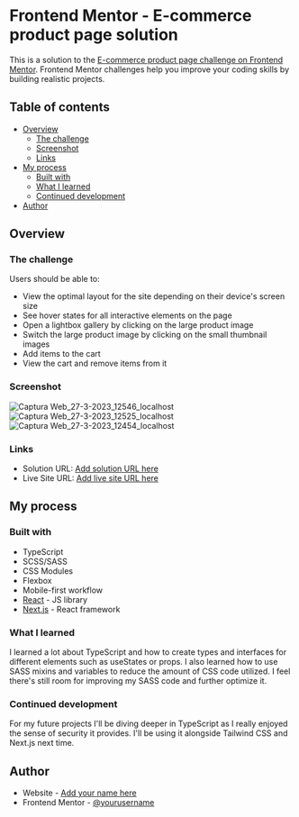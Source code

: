 # Frontend Mentor - E-commerce product page solution

This is a solution to the [E-commerce product page challenge on Frontend Mentor](https://www.frontendmentor.io/challenges/ecommerce-product-page-UPsZ9MJp6). Frontend Mentor challenges help you improve your coding skills by building realistic projects.

## Table of contents

- [Overview](#overview)
  - [The challenge](#the-challenge)
  - [Screenshot](#screenshot)
  - [Links](#links)
- [My process](#my-process)
  - [Built with](#built-with)
  - [What I learned](#what-i-learned)
  - [Continued development](#continued-development)
- [Author](#author)


## Overview

### The challenge

Users should be able to:

- View the optimal layout for the site depending on their device's screen size
- See hover states for all interactive elements on the page
- Open a lightbox gallery by clicking on the large product image
- Switch the large product image by clicking on the small thumbnail images
- Add items to the cart
- View the cart and remove items from it

### Screenshot

![Captura Web_27-3-2023_12546_localhost](https://user-images.githubusercontent.com/65355075/227926724-177a8ad7-cce8-40c8-9835-99fba0762126.jpeg)
![Captura Web_27-3-2023_12525_localhost](https://user-images.githubusercontent.com/65355075/227926727-79c492d9-b5cd-4a0e-b76e-8f99224eefea.jpeg)
![Captura Web_27-3-2023_12454_localhost](https://user-images.githubusercontent.com/65355075/227926729-c5c4ca75-a0b9-4c17-9839-549c621c1dc2.jpeg)




### Links

- Solution URL: [Add solution URL here](https://your-solution-url.com)
- Live Site URL: [Add live site URL here](https://your-live-site-url.com)

## My process

### Built with

- TypeScript
- SCSS/SASS
- CSS Modules
- Flexbox
- Mobile-first workflow
- [React](https://reactjs.org/) - JS library
- [Next.js](https://nextjs.org/) - React framework

### What I learned

I learned a lot about TypeScript and how to create types and interfaces for different elements such as useStates or props. I also learned how to use SASS mixins and variables to reduce the amount of CSS code utilized. I feel there's still room for improving my SASS code and further optimize it.


### Continued development

For my future projects I'll be diving deeper in TypeScript as I really enjoyed the sense of security it provides. I'll be using it alongside Tailwind CSS and Next.js next time.

## Author

- Website - [Add your name here](https://ninfarz.github.io/)
- Frontend Mentor - [@yourusername](https://www.frontendmentor.io/profile/NinfarZ)

